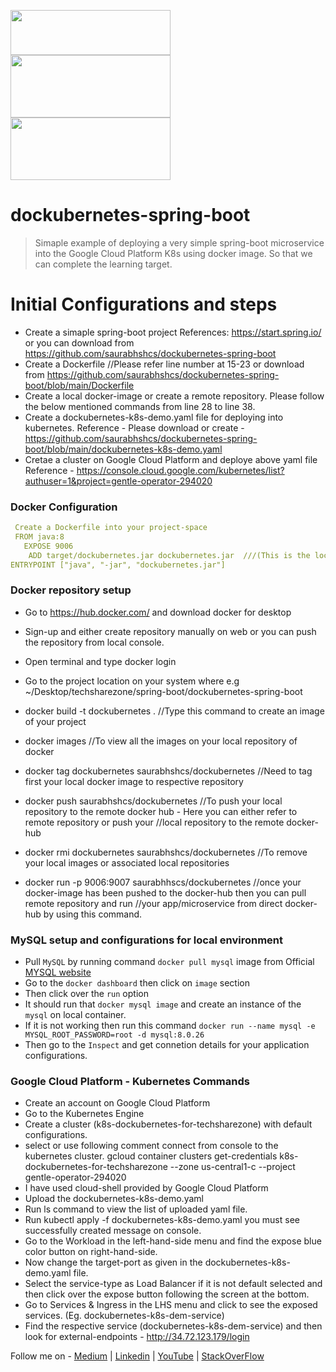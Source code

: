 <img src="https://www.docker.com/sites/default/files/d8/2019-07/horizontal-logo-monochromatic-white.png" width="256" height="72"> <img src="https://www.freecodecamp.org/news/content/images/2020/10/gcp.png" width="256" height="100">  <img src="https://miro.medium.com/max/700/1*-uckV8DOh3l0bCvqZ73zYg.png" width="256" height="100">

# dockubernetes-spring-boot
> Simaple example of deploying a very simple spring-boot microservice into the Google Cloud Platform K8s using docker image. So that we can complete the learning target.

# Initial Configurations and steps

- Create a simaple spring-boot project
   References: https://start.spring.io/ or you can download from https://github.com/saurabhshcs/dockubernetes-spring-boot
- Create a Dockerfile //Please refer line number at 15-23 or download from https://github.com/saurabhshcs/dockubernetes-spring-boot/blob/main/Dockerfile
- Create a local docker-image or create a remote repository. Please follow the below mentioned commands from line 28 to line 38.
- Create a dockubernetes-k8s-demo.yaml file for deploying into kubernetes. 
   Reference - Please download or create - https://github.com/saurabhshcs/dockubernetes-spring-boot/blob/main/dockubernetes-k8s-demo.yaml
- Cretae a cluster on Google Cloud Platform and deploye above yaml file
   Reference - https://console.cloud.google.com/kubernetes/list?authuser=1&project=gentle-operator-294020
   
### Docker Configuration

```yaml
 Create a Dockerfile into your project-space
 FROM java:8
   EXPOSE 9006
    ADD target/dockubernetes.jar dockubernetes.jar  ///(This is the location of the produced jar file of your project. It may depend on your maven's pom.xml or 
ENTRYPOINT ["java", "-jar", "dockubernetes.jar"]
```
### Docker repository setup
- Go to https://hub.docker.com/ and download docker for desktop
- Sign-up and either create repository manually on web or you can push the repository from local console.
- Open terminal and type docker login
- Go to the project location on your system where e.g ~/Desktop/techsharezone/spring-boot/dockubernetes-spring-boot
- docker build -t dockubernetes . //Type this command to create an image of your project
- docker images //To view all the images on your local repository of docker
- docker tag dockubernetes saurabhshcs/dockubernetes //Need to tag first your local docker image to respective repository
- docker push saurabhshcs/dockubernetes //To push your local repository to the remote docker hub - Here you can either refer to remote repository or push your                                            //local repository to the remote docker-hub

- docker rmi dockubernetes saurabhshcs/dockubernetes //To remove your local images or associated local repositories
- docker run -p 9006:9007 saurabhhscs/dockubernetes //once your docker-image has been pushed to the docker-hub then you can pull remote repository and run 
                                                      //your app/microservice from direct docker-hub by using this command.
### MySQL setup and configurations for local environment
- Pull `MySQL` by running command `docker pull mysql` image from Official [MYSQL website](https://hub.docker.com/_/mysql)
- Go to the `docker dashboard` then click on `image` section
- Then click over the `run` option
- It should run that `docker mysql image` and create an instance of the `mysql` on local container.
- If it is not working then run this command `docker run --name mysql -e MYSQL_ROOT_PASSWORD=root -d mysql:8.0.26`
- Then go to the `Inspect` and get connetion details for your application configurations.

### Google Cloud Platform - Kubernetes Commands

- Create an account on Google Cloud Platform
- Go to the Kubernetes Engine
- Create a cluster (k8s-dockubernetes-for-techsharezone) with default configurations.
- select or use following comment connect from console to the kubernetes cluster.
   gcloud container clusters get-credentials k8s-dockubernetes-for-techsharezone --zone us-central1-c --project gentle-operator-294020
- I have used cloud-shell provided by Google Cloud Platform
- Upload the dockubernetes-k8s-demo.yaml
- Run ls command to view the list of uploaded yaml file.
- Run kubectl apply -f dockubernetes-k8s-demo.yaml you must see successfully created message on console.
- Go to the Workload in the left-hand-side menu and find the expose blue color button on right-hand-side.
- Now change the target-port as given in the dockubernetes-k8s-demo.yaml file.
- Select the service-type as Load Balancer if it is not default selected and then click over the expose button following the screen at the bottom.
- Go to Services & Ingress in the LHS menu and click to see the exposed services. (Eg. dockubernetes-k8s-dem-service)
- Find the respective service (dockubernetes-k8s-dem-service) and then look for external-endpoints - http://34.72.123.179/login 


Follow me on - [Medium](https://saurabhshcs.medium.com) | [Linkedin](https://www.linkedin.com/in/saurabhshcs/) | [YouTube](https://www.youtube.com/channel/UCSQqjPw7_tfx1Ie4yYHbcxQ?pbjreload=102) | [StackOverFlow](https://stackoverflow.com/users/10719720/saurabhshcs?tab=profile)
